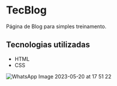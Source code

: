 # TecBlog

Página de Blog para simples treinamento.

## Tecnologias utilizadas
 
 - HTML
 - CSS

![WhatsApp Image 2023-05-20 at 17 51 22](https://github.com/Mateussnts/frontend-noob-to-pro/assets/40031501/61c32a64-b4f6-4b61-b7e4-4ba80daee453)
